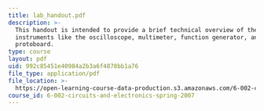 ```yaml
---
title: lab_handout.pdf
description: >-
  This handout is intended to provide a brief technical overview of the lab
  instruments like the oscilloscope, multimeter, function generator, and the
  protoboard.
type: course
layout: pdf
uid: 992c85451e40984a2b3a6f4878bb1a76
file_type: application/pdf
file_location: >-
  https://open-learning-course-data-production.s3.amazonaws.com/6-002-circuits-and-electronics-spring-2007/992c85451e40984a2b3a6f4878bb1a76_lab_handout.pdf
course_id: 6-002-circuits-and-electronics-spring-2007
---
```

